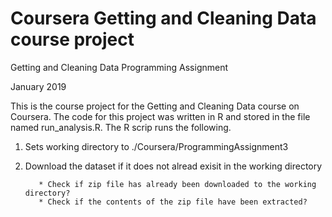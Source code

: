 # Coursera Getting and Cleaning Data course project

Getting and Cleaning Data Programming Assignment

January 2019

This is the course project for the Getting and Cleaning Data course on Coursera. The code for this project was written in R and stored in the file named run_analysis.R. The R scrip runs the following.

1. Sets working directory to ./Coursera/ProgrammingAssignment3 

2. Download the dataset if it does not alread exisit in the working directory
         
          * Check if zip file has already been downloaded to the working directory?
          * Check if the contents of the zip file have been extracted?
          

          
          
